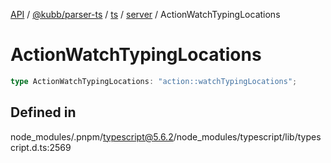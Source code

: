 [API](../../../../../../../packages.md) / [@kubb/parser-ts](../../../../../index.md) / [ts](../../../index.md) / [server](../index.md) / ActionWatchTypingLocations

# ActionWatchTypingLocations

```ts
type ActionWatchTypingLocations: "action::watchTypingLocations";
```

## Defined in

node\_modules/.pnpm/typescript@5.6.2/node\_modules/typescript/lib/typescript.d.ts:2569
